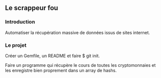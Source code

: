 ## Le scrappeur fou 

### Introduction
Automatiser la récupération massive de données issus de sites internet.

### Le projet
Créer un Gemfile, un README et faire $ git init.

Faire un programme qui récupère le cours de toutes les cryptomonnaies et les enregistre bien proprement dans un array de hashs.



 

